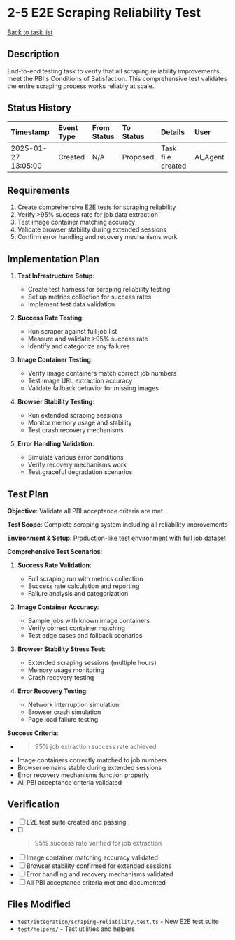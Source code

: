 # 2-5 E2E Scraping Reliability Test

[Back to task list](./tasks.md)

## Description

End-to-end testing task to verify that all scraping reliability improvements meet the PBI's Conditions of Satisfaction. This comprehensive test validates the entire scraping process works reliably at scale.

## Status History

| Timestamp           | Event Type | From Status | To Status | Details           | User     |
| :------------------ | :--------- | :---------- | :-------- | :---------------- | :------- |
| 2025-01-27 13:05:00 | Created    | N/A         | Proposed  | Task file created | AI_Agent |

## Requirements

1. Create comprehensive E2E tests for scraping reliability
2. Verify >95% success rate for job data extraction
3. Test image container matching accuracy
4. Validate browser stability during extended sessions
5. Confirm error handling and recovery mechanisms work

## Implementation Plan

1. **Test Infrastructure Setup**:

   - Create test harness for scraping reliability testing
   - Set up metrics collection for success rates
   - Implement test data validation

2. **Success Rate Testing**:

   - Run scraper against full job list
   - Measure and validate >95% success rate
   - Identify and categorize any failures

3. **Image Container Testing**:

   - Verify image containers match correct job numbers
   - Test image URL extraction accuracy
   - Validate fallback behavior for missing images

4. **Browser Stability Testing**:

   - Run extended scraping sessions
   - Monitor memory usage and stability
   - Test crash recovery mechanisms

5. **Error Handling Validation**:
   - Simulate various error conditions
   - Verify recovery mechanisms work
   - Test graceful degradation scenarios

## Test Plan

**Objective**: Validate all PBI acceptance criteria are met

**Test Scope**: Complete scraping system including all reliability improvements

**Environment & Setup**: Production-like test environment with full job dataset

**Comprehensive Test Scenarios**:

1. **Success Rate Validation**:

   - Full scraping run with metrics collection
   - Success rate calculation and reporting
   - Failure analysis and categorization

2. **Image Container Accuracy**:

   - Sample jobs with known image containers
   - Verify correct container matching
   - Test edge cases and fallback scenarios

3. **Browser Stability Stress Test**:

   - Extended scraping sessions (multiple hours)
   - Memory usage monitoring
   - Crash recovery testing

4. **Error Recovery Testing**:
   - Network interruption simulation
   - Browser crash simulation
   - Page load failure testing

**Success Criteria**:

- > 95% job extraction success rate achieved
- Image containers correctly matched to job numbers
- Browser remains stable during extended sessions
- Error recovery mechanisms function properly
- All PBI acceptance criteria validated

## Verification

- [ ] E2E test suite created and passing
- [ ] > 95% success rate verified for job extraction
- [ ] Image container matching accuracy validated
- [ ] Browser stability confirmed for extended sessions
- [ ] Error handling and recovery mechanisms validated
- [ ] All PBI acceptance criteria met and documented

## Files Modified

- `test/integration/scraping-reliability.test.ts` - New E2E test suite
- `test/helpers/` - Test utilities and helpers
